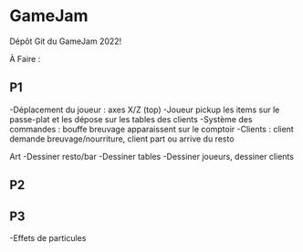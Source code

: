 # GameJam
Dépôt Git du GameJam 2022!


À Faire :

<h2>P1</h2>
-Déplacement du joueur : axes X/Z (top)
-Joueur pickup les items sur le passe-plat et les dépose sur les tables des clients
-Système des commandes : bouffe breuvage apparaissent sur le comptoir
-Clients : client demande breuvage/nourriture, client part ou arrive du resto

Art
-Dessiner resto/bar
-Dessiner tables
-Dessiner joueurs, dessiner clients

<h2>P2</h2>


<h2>P3</h2>
-Effets de particules


